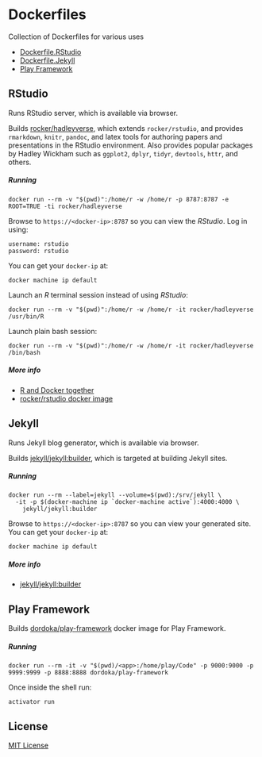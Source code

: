 # Dockerfiles

Collection of Dockerfiles for various uses

  * [Dockerfile.RStudio](#rstudio)
  * [Dockerfile.Jekyll](#jekyll)
  * [Play Framework](#playframework)


## RStudio
Runs RStudio server, which is available via browser.

Builds [rocker/hadleyverse](https://github.com/rocker-org/hadleyverse), which extends `rocker/rstudio`, and provides `rmarkdown`, `knitr`, `pandoc`, and latex tools for authoring papers and presentations in the RStudio environment. Also provides popular packages by Hadley Wickham such as `ggplot2`, `dplyr`, `tidyr`, `devtools`, `httr`, and others.

##### Running
```shell
docker run --rm -v "$(pwd)":/home/r -w /home/r -p 8787:8787 -e ROOT=TRUE -ti rocker/hadleyverse
```

Browse to `https://<docker-ip>:8787` so you can view the *RStudio*. Log in using:
```
username: rstudio
password: rstudio
```

You can get your `docker-ip` at:
```shell
docker machine ip default
```

Launch an *R* terminal session instead of using *RStudio*:
```shell
docker run --rm -v "$(pwd)":/home/r -w /home/r -it rocker/hadleyverse /usr/bin/R
```

Launch plain bash session:
```shell
docker run --rm -v "$(pwd)":/home/r -w /home/r -it rocker/hadleyverse /bin/bash
```

##### More info
* [R and Docker together](https://benmarwick.github.io/UW-eScience-docker-for-reproducible-research/#18)
* [rocker/rstudio docker image](https://github.com/rocker-org/rocker/wiki/Using-the-RStudio-image)


## Jekyll
Runs Jekyll blog generator, which is available via browser.

Builds [jekyll/jekyll:builder](https://github.com/jekyll/docker), which is targeted at building  Jekyll sites.

##### Running
```shell
docker run --rm --label=jekyll --volume=$(pwd):/srv/jekyll \
  -it -p $(docker-machine ip `docker-machine active`):4000:4000 \
    jekyll/jekyll:builder
```

Browse to `https://<docker-ip>:8787` so you can view your generated site. You can get your `docker-ip` at:
```shell
docker machine ip default
```

##### More info
* [jekyll/jekyll:builder](https://github.com/jekyll/docker)


## Play Framework
Builds [dordoka/play-framework](https://github.com/dordoka/play-framework) docker image for Play Framework.

##### Running
```shell
docker run --rm -it -v "$(pwd)/<app>:/home/play/Code" -p 9000:9000 -p 9999:9999 -p 8888:8888 dordoka/play-framework
```

Once inside the shell run:
```shell
activator run
```

## License
[MIT License](LICENSE)
